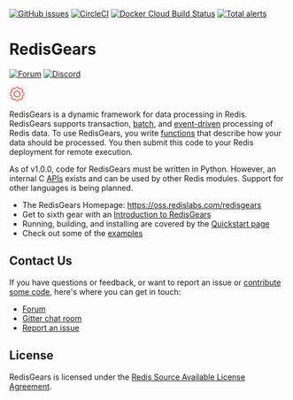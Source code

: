 [![GitHub issues](https://img.shields.io/github/release/RedisGears/RedisGears.svg?sort=semver)](https://github.com/RedisGears/RedisGears/releases)
[![CircleCI](https://circleci.com/gh/RedisGears/RedisGears/tree/master.svg?style=svg)](https://circleci.com/gh/RedisGears/RedisGears/tree/master)
[![Docker Cloud Build Status](https://img.shields.io/docker/cloud/build/redislabs/redisgears.svg)](https://hub.docker.com/r/redislabs/redisgears/builds/)
[![Total alerts](https://img.shields.io/lgtm/alerts/g/RedisGears/RedisGears.svg?logo=lgtm&logoWidth=18)](https://lgtm.com/projects/g/RedisGears/RedisGears/alerts/)

# RedisGears
[![Forum](https://img.shields.io/badge/Forum-RedisGears-blue)](https://forum.redislabs.com/c/modules/redisgears)
[![Discord](https://img.shields.io/discord/697882427875393627?style=flat-square)](https://discord.gg/6yaVTtp)

<img src="docs/images/RedisGears.png" alt="logo" style="width: 2em; vertical-align: middle;"/> 

RedisGears is a dynamic framework for data processing in Redis. RedisGears supports transaction, [batch](docs/glossary.md#batch-processing), and [event-driven](docs/glossary.md#event-processing) processing of Redis data. To use RedisGears, you write [functions](docs/functions.md) that describe how your data should be processed. You then submit this code to your Redis deployment for remote execution.

As of v1.0.0, code for RedisGears must be written in Python. However, an internal C [APIs](glossary.md#api) exists and can be used by other Redis modules. Support for other languages is being planned.

* The RedisGears Homepage: https://oss.redislabs.com/redisgears
* Get to sixth gear with an [Introduction to RedisGears](https://oss.redislabs.com/redisgears/intro.html)
* Running, building, and installing are covered by the [Quickstart page](https://oss.redislabs.com/redisgears/quickstart.html)
* Check out some of the [examples](https://oss.redislabs.com/redisgears/examples.html)

## Contact Us
If you have questions or feedback, or want to report an issue or [contribute some code](https://cla-assistant.io/RedisGears/RedisGears), here's where you can get in touch:

  * [Forum](https://forum.redislabs.com/c/modules/redisgears)
  * [Gitter chat room](https://badges.gitter.im/RedisLabs/RedisGears.svg)
  * [Report an issue](https://github.com/RedisGears/RedisGears/issues)

## License
RedisGears is licensed under the [Redis Source Available License Agreement](LICENSE).
